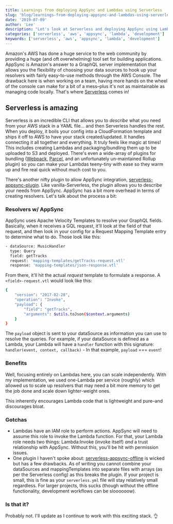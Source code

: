 ```yaml
---
title: Learnings from deploying AppSync and Lambdas using Serverless
slug: 'blog/learnings-from-deploying-appsync-and-lambdas-using-serverless'
date: '2019-07-09'
author: 'Lee'
description: "Let's look at Serverless and deploying AppSync using Lambdas as data sources!"
categories: ['serverless', 'aws', 'appsync', 'lambda', 'development']
keywords: ['serverless', 'aws', 'appsync', 'lambda', 'development']
---
```


Amazon's AWS has done a huge service to the web community by providing a huge (and oft overwhelming) tool set for building applications. AppSync is Amazon's answer to a GraphQL server implementation that allows you the flexibility of choosing your data sources to hook up your resolvers with fairly easy-to-use methods through the AWS Console. The drawback here is when working on a team, having more hands on the wheel of the console can make for a bit of a mess–plus it's not as maintainable as managing code locally. That's where [Serverless](http://www.serverless.com) comes in!

## Serverless is amazing

Serverless is an incredible CLI that allows you to _describe_ what you need from your AWS stack in a YAML file... and then Serverless handles the rest. When you deploy, it boils your config into a CloudFormation template and ships it off to AWS to have your stack created/updated. It handles connecting it all together and everything. It truly feels like magic at times! This includes creating Lambdas and packaging/bundling them up to be uploaded to S3 and deployed. There's even a wide-array of plugins for bundling ([Webpack](https://github.com/serverless-heaven/serverless-webpack), [Parcel](https://github.com/johnagan/serverless-parcel), and an unfortunately un-maintained Rollup plugin) so you can make your Lambdas teeny-tiny with ease so they warm up and fire real quick without much cost to you.

There's another nifty plugin to allow AppSync integration, [serverless-appsync-plugin](https://github.com/sid88in/serverless-appsync-plugin). Like vanilla-Serverless, the plugin allows you to describe your needs from AppSync. AppSync has a bit more overhead in terms of creating resolvers. Let's talk about the process a bit:

### Resolvers w/ AppSync

AppSync uses Apache Velocity Templates to resolve your GraphQL fields. Basically, when it receives a GQL request, it'll look at the field of that request, and then look in your config for a Request Mapping Template entry to determine what to do. Those look like this:

```bash
- dataSource: MusicHandler
  type: Query
  field: getTracks
  request: 'mapping-templates/getTracks-request.vtl'
  response: 'mapping-templates/json-response.vtl'
```

From there, it'll hit the actual _request_ template to formulate a response. A `<field>-request.vtl` would look like this:

```bash
{
    "version": "2017-02-28",
    "operation": "Invoke",
    "payload": {
        "field": "getTracks",
        "arguments": $utils.toJson($context.arguments)
    }
}
```

The `payload` object is sent to your dataSource as information you can use to resolve the queries. For example, if your dataSource is defined as a Lambda, your Lambda will have a `handler` function with this signature: `handler(event, context, callback)` - In that example, `payload` === `event`!

### Benefits

Well, focusing entirely on Lambdas here, you can scale independently. With my implementation, we used one-Lambda per service (roughly) which allowed us to scale up resolvers that may need a bit more memory to get the job done and scale down lighter-weight ones.

This inherently encourages Lambda code that is lightweight and pure–and discourages bloat.

### Gotchas

- Lambdas have an IAM role to perform actions. AppSync will need to assume this role to invoke the Lambda function. For that, your Lambda role needs two things: Lambda:Invoke (invoke itself) _and_ a trust relationship with AppSync. Without this, you'll be hit with permission issues.
- One plugin I haven't spoke about: [serverless-appsync-offline](https://github.com/aheissenberger/serverless-appsync-offline) is wicked but has a few drawbacks. As of writing you cannot combine your dataSources and mappingTemplates into separate files with arrays (as per the Serverless config) as this breaks the plugin. If your project is small, this is fine as your `serverless.yml` file will stay relatively small regardless. For larger projects, this sucks (though without the offline functionality, development workflows can be sloooooow).

### Is that it?

Probably not. I'll update as I continue to work with this exciting stack. 👌
